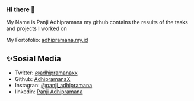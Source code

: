 ### Hi there 👋

My Name is Panji Adhipramana
my github contains the results of the tasks and projects I worked on

My Fortofolio: [adhipramana.my.id](https://adhipramana.my.id/)


## ✨Sosial Media

- Twitter: [@adhipramanaxx](https://twitter.com/adhipramanaxx)
- Github: [AdhipramanaX](https://github.com/adhipramanax)
- Instagran: [@panji_adhipramana](https://github.com/adhipramanax)
- linkedin: [Panji Adhipramana](https://www.linkedin.com/in/panji-adhipramana)
